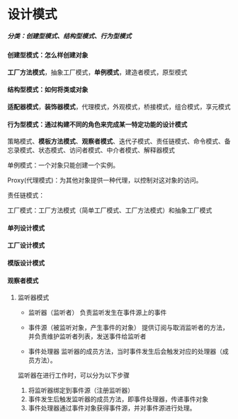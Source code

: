 # 设计模式

##### 分类：创建型模式、结构型模式、行为型模式

#### 创建型模式：怎么样创建对象

​	**工厂方法模式**，抽象工厂模式，**单例模式**，建造者模式，原型模式

#### 结构型模式：如何将类或对象

​	**适配器模式**，**装饰器模式**，代理模式，外观模式，桥接模式，组合模式，享元模式

#### 行为型模式：通过构建不同的角色来完成某一特定功能的设计模式

​	策略模式、**模板方法模式**、**观察者模式**、迭代子模式、责任链模式、命令模式、备忘录模式、状态模式、访问者模式、中介者模式、解释器模式



单例模式：一个对象只能创建一个实例。

Proxy(代理模式)：为其他对象提供一种代理，以控制对这对象的访问。

责任链模式：



工厂模式：工厂方法模式（简单工厂模式、工厂方法模式）和抽象工厂模式



#### 单列设计模式

#### 工厂设计模式

#### 模版设计模式

#### 观察者模式

1. 监听器模式

   - 监听器（监听者）
     负责监听发生在事件源上的事件

   - 事件源（被监听对象，产生事件的对象）
     提供订阅与取消监听者的方法，并负责维护监听者列表，发送事件给监听者
   - 事件处理器
     监听器的成员方法，当时事件发生后会触发对应的处理器（成员方法）。

   监听器在进行工作时，可以分为以下步骤

   1. 将监听器绑定到事件源（注册监听器）
   2. 事件发生后触发监听器的成员方法，即事件处理器，传递事件对象
   3. 事件处理器通过事件对象获得事件源，并对事件源进行处理。

